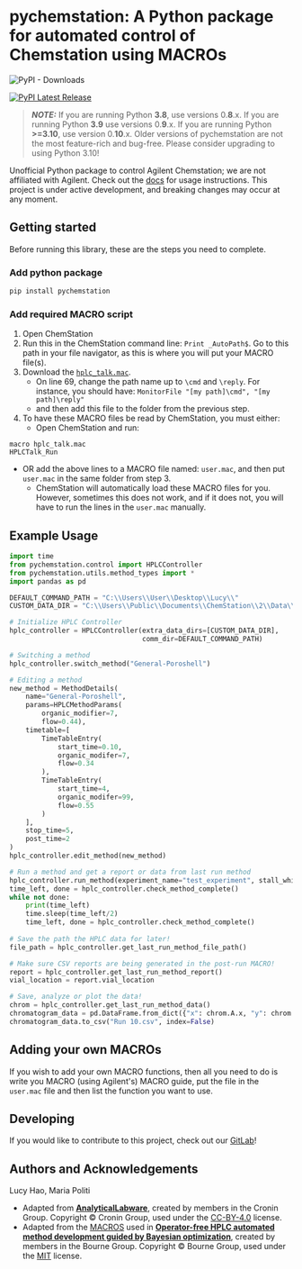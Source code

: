 # pychemstation: A Python package for automated control of Chemstation using MACROs

![PyPI - Downloads](https://img.shields.io/pypi/dm/pychemstation)

[![PyPI Latest Release](https://img.shields.io/pypi/v/pychemstation.svg)](https://pypi.org/project/pychemstation/)

> **_NOTE:_** If you are running Python **3.8**, use versions 0.**8**.x. If you are running Python **3.9** use versions 0.**9**.x.
> If you are running Python **>=3.10**, use version 0.**10**.x. Older versions of pychemstation are not the most feature-rich and bug-free. Please consider upgrading to using Python 3.10!

Unofficial Python package to control Agilent Chemstation; we are not affiliated with Agilent.
Check out the [docs](https://pychemstation-e5a086.gitlab.io/pychemstation.html) for usage instructions. This project is under
active development, and breaking changes may occur at any moment.

## Getting started

Before running this library, these are the steps you need to complete.

### Add python package

```bash
pip install pychemstation
```

### Add required MACRO script

1. Open ChemStation
2. Run this in the ChemStation command line: ``Print _AutoPath$``. Go to this path in your file navigator, as this is
   where you will put your
   MACRO file(s).
3. Download the [
   `hplc_talk.mac`](https://gitlab.com/heingroup/device-api/pychemstation/-/blob/main/tests/hplc_talk.mac).
    - On line 69, change the path name up to `\cmd` and `\reply`. For instance, you should have:
      `MonitorFile "[my path]\cmd", "[my path]\reply"`
    - and then add this file to the folder from the previous step.
4. To have these MACRO files be read by ChemStation, you must either:
    - Open ChemStation and run:

```MACRO
macro hplc_talk.mac
HPLCTalk_Run
```

- OR add the above lines to a MACRO file named: `user.mac`, and then put `user.mac` in the same folder from step 3.
    - ChemStation will automatically load these MACRO files for you. However, sometimes this does not work, and if it
      does not, you will have to run the lines in the `user.mac` manually.

## Example Usage

```python
import time
from pychemstation.control import HPLCController
from pychemstation.utils.method_types import *
import pandas as pd

DEFAULT_COMMAND_PATH = "C:\\Users\\User\\Desktop\\Lucy\\"
CUSTOM_DATA_DIR = "C:\\Users\\Public\\Documents\\ChemStation\\2\\Data\\MyData"

# Initialize HPLC Controller
hplc_controller = HPLCController(extra_data_dirs=[CUSTOM_DATA_DIR],
                                 comm_dir=DEFAULT_COMMAND_PATH)

# Switching a method
hplc_controller.switch_method("General-Poroshell")

# Editing a method
new_method = MethodDetails(
    name="General-Poroshell",
    params=HPLCMethodParams(
        organic_modifier=7,
        flow=0.44),
    timetable=[
        TimeTableEntry(
            start_time=0.10,
            organic_modifer=7,
            flow=0.34
        ),
        TimeTableEntry(
            start_time=4,
            organic_modifer=99,
            flow=0.55
        )
    ],
    stop_time=5,
    post_time=2
)
hplc_controller.edit_method(new_method)

# Run a method and get a report or data from last run method
hplc_controller.run_method(experiment_name="test_experiment", stall_while_running=False)
time_left, done = hplc_controller.check_method_complete()
while not done:
    print(time_left)
    time.sleep(time_left/2)
    time_left, done = hplc_controller.check_method_complete()
    
# Save the path the HPLC data for later!  
file_path = hplc_controller.get_last_run_method_file_path()

# Make sure CSV reports are being generated in the post-run MACRO!
report = hplc_controller.get_last_run_method_report()
vial_location = report.vial_location

# Save, analyze or plot the data!
chrom = hplc_controller.get_last_run_method_data()
chromatogram_data = pd.DataFrame.from_dict({"x": chrom.A.x, "y": chrom.A.y})
chromatogram_data.to_csv("Run 10.csv", index=False) 
```

## Adding your own MACROs

If you wish to add your own MACRO functions, then all you need to do is write you MACRO (using Agilent's) MACRO guide,
put the file in the `user.mac` file and then list the function you want to use.

## Developing

If you would like to contribute to this project, check out
our [GitLab](https://gitlab.com/heingroup/device-api/pychemstation)!

## Authors and Acknowledgements

Lucy Hao, Maria Politi

- Adapted from [**AnalyticalLabware**](https://github.com/croningp/analyticallabware), created by members in the Cronin
  Group. Copyright © Cronin Group, used under the [CC-BY-4.0](https://creativecommons.org/licenses/by/4.0/) license.
- Adapted from the [MACROS](https://github.com/Bourne-Group/HPLCMethodOptimisationGUI) used in [**Operator-free HPLC
  automated method development guided by Bayesian optimization**](https://pubs.rsc.org/en/content/articlelanding/2024/dd/d4dd00062e),
  created by members in the Bourne Group. Copyright © Bourne Group, used under
  the [MIT](https://opensource.org/license/mit) license.